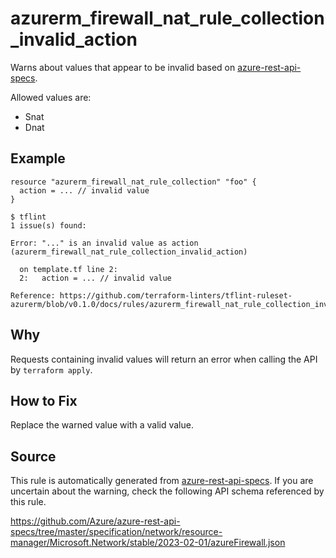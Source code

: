 <!--- This file generated by `tools/apispec-rule-gen/main.go`. DO NOT EDIT --->

# azurerm_firewall_nat_rule_collection_invalid_action

Warns about values that appear to be invalid based on [azure-rest-api-specs](https://github.com/Azure/azure-rest-api-specs).

Allowed values are:
- Snat
- Dnat

## Example

```hcl
resource "azurerm_firewall_nat_rule_collection" "foo" {
  action = ... // invalid value
}
```

```
$ tflint
1 issue(s) found:

Error: "..." is an invalid value as action (azurerm_firewall_nat_rule_collection_invalid_action)

  on template.tf line 2:
  2:   action = ... // invalid value

Reference: https://github.com/terraform-linters/tflint-ruleset-azurerm/blob/v0.1.0/docs/rules/azurerm_firewall_nat_rule_collection_invalid_action.md

```

## Why

Requests containing invalid values will return an error when calling the API by `terraform apply`.

## How to Fix

Replace the warned value with a valid value.

## Source

This rule is automatically generated from [azure-rest-api-specs](https://github.com/Azure/azure-rest-api-specs). If you are uncertain about the warning, check the following API schema referenced by this rule.

https://github.com/Azure/azure-rest-api-specs/tree/master/specification/network/resource-manager/Microsoft.Network/stable/2023-02-01/azureFirewall.json
